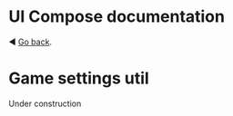 ﻿# UI Compose documentation

:arrow_backward: [Go back](README.md).

# Game settings util

Under construction
